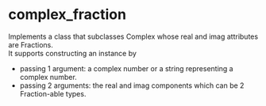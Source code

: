 # complex_fraction
Implements a class that subclasses Complex whose real and imag attributes are Fractions.  
It supports constructing an instance by  
- passing 1 argument: a complex number or a string representing a complex number.  
- passing 2 arguments: the real and imag components which can be 2 Fraction-able types.
